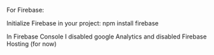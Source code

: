 For Firebase:

Initialize Firebase in your project:
    npm install firebase

In Firebase Console I disabled google Analytics and disabled Firebase Hosting (for now)